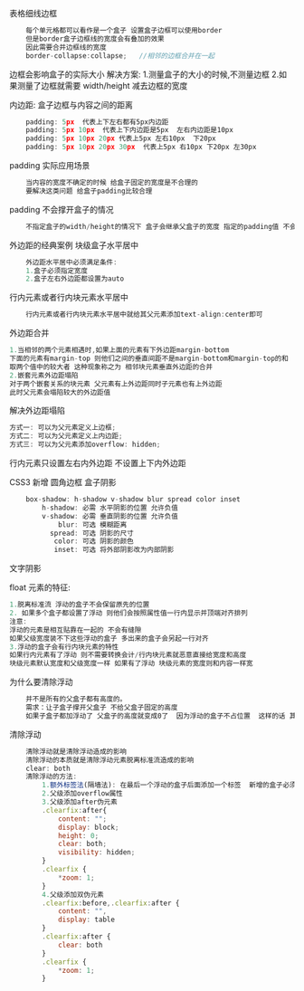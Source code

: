 表格细线边框

```js
    每个单元格都可以看作是一个盒子 设置盒子边框可以使用border
    但是border盒子边框线的宽度会有叠加的效果
    因此需要合并边框线的宽度
    border-collapse:collapse;   //相邻的边框合并在一起
```

边框会影响盒子的实际大小
解决方案: 1.测量盒子的大小的时候,不测量边框 2.如果测量了边框就需要 width/height 减去边框的宽度

内边距: 盒子边框与内容之间的距离

```js
    padding: 5px  代表上下左右都有5px内边距
    padding: 5px 10px  代表上下内边距是5px  左右内边距是10px
    padding: 5px 10px 20px 代表上5px 左右10px  下20px
    padding: 5px 10px 20px 30px  代表上5px 右10px 下20px 左30px
```

padding 实际应用场景

```js
    当内容的宽度不确定的时候 给盒子固定的宽度是不合理的
    要解决这类问题 给盒子padding比较合理
```

padding 不会撑开盒子的情况

```js
    不指定盒子的width/height的情况下 盒子会继承父盒子的宽度 指定的padding值 不会撑开盒子
```

外边距的经典案例
块级盒子水平居中

```js
    外边距水平居中必须满足条件:
    1.盒子必须指定宽度
    2.盒子左右外边距都设置为auto
```

行内元素或者行内块元素水平居中

```js
    行内元素或者行内块元素水平居中就给其父元素添加text-align:center即可
```

外边距合并

```js
1.当相邻的两个元素相遇时,如果上面的元素有下外边距margin-bottom
下面的元素有margin-top 则他们之间的垂直间距不是margin-bottom和margin-top的和
取两个值中的较大者 这种现象称之为 相邻块元素垂直外边距的合并
2.嵌套元素外边距塌陷
对于两个嵌套关系的块元素 父元素有上外边距同时子元素也有上外边距
此时父元素会塌陷较大的外边距值
```

解决外边距塌陷

```js
方式一: 可以为父元素定义上边框;
方式二: 可以为父元素定义上内边距;
方式三: 可以为父元素添加overflow: hidden;
```

行内元素只设置左右内外边距 不设置上下内外边距

CSS3 新增
圆角边框
盒子阴影

```js
    box-shadow: h-shadow v-shadow blur spread color inset
        h-shadow: 必需 水平阴影的位置 允许负值
        v-shadow: 必需 垂直阴影的位置 允许负值
            blur: 可选 模糊距离
          spread: 可选 阴影的尺寸
           color: 可选 阴影的颜色
           inset: 可选 将外部阴影改为内部阴影
```

文字阴影

float 元素的特征:

```js
1.脱离标准流 浮动的盒子不会保留原先的位置
2. 如果多个盒子都设置了浮动 则他们会按照属性值一行内显示并顶端对齐排列
注意:
浮动的元素是相互贴靠在一起的 不会有缝隙
如果父级宽度装不下这些浮动的盒子 多出来的盒子会另起一行对齐
3.浮动的盒子会有行内块元素的特性
如果行内元素有了浮动 则不需要转换会计/行内块元素就恶意直接给宽度和高度
块级元素默认宽度和父级宽度一样 如果有了浮动 块级元素的宽度则和内容一样宽
```

为什么要清除浮动

```js
    并不是所有的父盒子都有高度的。
    需求：让子盒子撑开父盒子 不给父盒子固定的高度
    如果子盒子都加浮动了 父盒子的高度就变成0了  因为浮动的盒子不占位置  这样的话 其他的盒子会占用父盒子的高度了
```

清除浮动

```js
    清除浮动就是清除浮动造成的影响
    清除浮动的本质就是清除浮动元素脱离标准流造成的影响
    clear: both
    清除浮动的方法:
        1.额外标签法(隔墙法): 在最后一个浮动的盒子后面添加一个标签  新增的盒子必须是块级元素 不能是行内元素
        2.父级添加overflow属性
        3.父级添加after伪元素
        .clearfix:after{
            content: "";
            display: block;
            height: 0;
            clear: both;
            visibility: hidden;
        }
        .clearfix {
            *zoom: 1;
        }
        4.父级添加双伪元素
        .clearfix:before,.clearfix:after {
            content: "",
            display: table
        }
        .clearfix:after {
            clear: both
        }
        .clearfix {
            *zoom: 1;
        }
```
